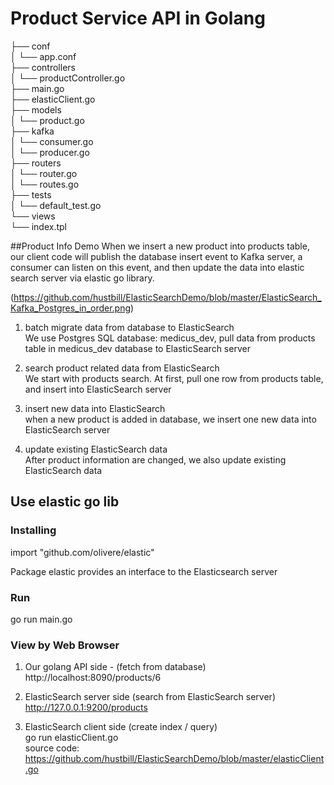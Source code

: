 # Product Service API in Golang 


├── conf  
│   └── app.conf  
├── controllers  
│   └── productController.go  
├── main.go  
├── elasticClient.go  
├── models  
│   └── product.go  
├── kafka  
│   └── consumer.go  
│   └── producer.go  
├── routers  
│   └── router.go  
│   └── routes.go  
├── tests  
│   └── default_test.go  
└── views  
    └── index.tpl  

##Product Info Demo
  When we insert a new product into products table,  our client code will publish the database insert event to Kafka server,
  a consumer can listen on this event, and  then update the data into elastic search server via  elastic go library.
  
 (https://github.com/hustbill/ElasticSearchDemo/blob/master/ElasticSearch_Kafka_Postgres_in_order.png)

1. batch migrate data from database to ElasticSearch  
We use Postgres SQL database: medicus_dev, pull data from products table in medicus_dev database to ElasticSearch server

2. search product related data from ElasticSearch  
We start with products search. At first, pull one row from products table, and insert into ElasticSearch server

3. insert new data into ElasticSearch  
when a new product is added in database, we insert  one new data into ElasticSearch server
 
4. update existing ElasticSearch data  
After product information are changed, we also update existing ElasticSearch data
 


## Use elastic go lib

### Installing 
import "github.com/olivere/elastic"

Package elastic provides an interface to the Elasticsearch server 

### Run 
go run main.go

### View by Web Browser
1. Our golang API side  - (fetch from database)  
http://localhost:8090/products/6  

2. ElasticSearch server side (search from ElasticSearch server)  
http://127.0.0.1:9200/products  

3. ElasticSearch client side (create index / query)  
go run elasticClient.go  
source code: https://github.com/hustbill/ElasticSearchDemo/blob/master/elasticClient.go  

